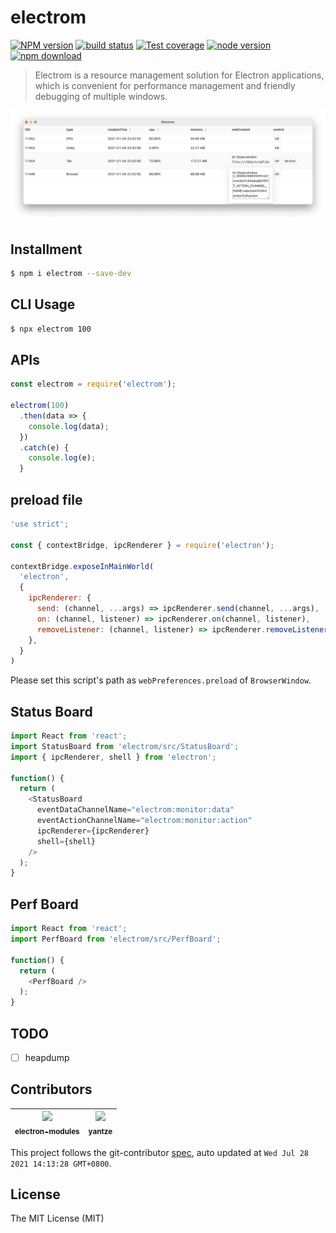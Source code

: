 # electrom

[![NPM version][npm-image]][npm-url]
[![build status][travis-image]][travis-url]
[![Test coverage][coveralls-image]][coveralls-url]
[![node version][node-image]][node-url]
[![npm download][download-image]][download-url]

[npm-image]: https://img.shields.io/npm/v/electrom.svg
[npm-url]: https://npmjs.org/package/electrom
[travis-image]: https://api.travis-ci.com/electron-modules/electrom.svg?branch=master
[travis-url]: https://travis-ci.com/github/electron-modules/electrom
[coveralls-image]: https://img.shields.io/coveralls/electron-modules/electrom.svg
[coveralls-url]: https://coveralls.io/r/electron-modules/electrom?branch=master
[node-image]: https://img.shields.io/badge/node.js-%3E=_8-green.svg
[node-url]: http://nodejs.org/download/
[download-image]: https://img.shields.io/npm/dm/electrom.svg
[download-url]: https://npmjs.org/package/electrom

> Electrom is a resource management solution for Electron applications, which is convenient for performance management and friendly debugging of multiple windows.

![](./demo.png)

## Installment

```bash
$ npm i electrom --save-dev
```

## CLI Usage

```bash
$ npx electrom 100
```

## APIs

```javascript
const electrom = require('electrom');

electrom(100)
  .then(data => {
    console.log(data);
  })
  .catch(e) {
    console.log(e);
  }
```

## preload file
```javascript
'use strict';

const { contextBridge, ipcRenderer } = require('electron');

contextBridge.exposeInMainWorld(
  'electron',
  {
    ipcRenderer: {
      send: (channel, ...args) => ipcRenderer.send(channel, ...args),
      on: (channel, listener) => ipcRenderer.on(channel, listener),
      removeListener: (channel, listener) => ipcRenderer.removeListener(channel, listener),
    },
  }
)
```
Please set this script's path as `webPreferences.preload` of `BrowserWindow`.

## Status Board

```javascript
import React from 'react';
import StatusBoard from 'electrom/src/StatusBoard';
import { ipcRenderer, shell } from 'electron';

function() {
  return (
    <StatusBoard
      eventDataChannelName="electrom:monitor:data"
      eventActionChannelName="electrom:monitor:action"
      ipcRenderer={ipcRenderer}
      shell={shell}
    />
  );
}
```

## Perf Board

```javascript
import React from 'react';
import PerfBoard from 'electrom/src/PerfBoard';

function() {
  return (
    <PerfBoard />
  );
}
```

## TODO

- [ ] heapdump

<!-- GITCONTRIBUTOR_START -->

## Contributors

|[<img src="https://avatars.githubusercontent.com/u/1011681?v=4" width="100px;"/><br/><sub><b>electron-modules</b></sub>](https://github.com/electron-modules)<br/>|[<img src="https://avatars.githubusercontent.com/u/2226423?v=4" width="100px;"/><br/><sub><b>yantze</b></sub>](https://github.com/yantze)<br/>|
| :---: | :---: |


This project follows the git-contributor [spec](https://github.com/electron-modules/git-contributor), auto updated at `Wed Jul 28 2021 14:13:28 GMT+0800`.

<!-- GITCONTRIBUTOR_END -->

## License

The MIT License (MIT)
